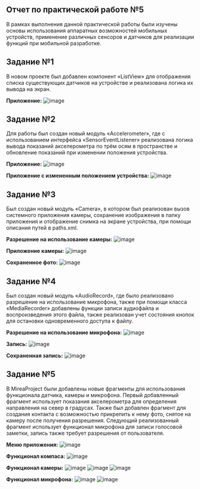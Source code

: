 Отчет по практической работе №5
----
В рамках выполнения данной практической работы были изучены основы использования аппаратных возможностей мобильных устройств, применение различных сенсоров и датчиков для реализации функций при мобильной разработке.

Задание №1
--
В новом проекте был добавлен компонент «ListView» для отображения списка существующих датчиков на устройстве и реализована логика их вывода на экран.

**Приложение:**
![image](https://github.com/user-attachments/assets/d2313dbc-4b01-4a62-80f9-fab8da0ad436)

Задание №2
--
Для работы был создан новый модуль «Accelerometer», где с использованием интерфейса «SensorEventListener» реализована логика вывода показаний акселерометра по трём осям в пространстве и обновление показаний при изменении положения устройства.

**Приложение:**
![image](https://github.com/user-attachments/assets/059018a0-a706-413a-ae48-2fdf0cac5776)

**Приложение с измененным положением устройства:**
![image](https://github.com/user-attachments/assets/fc00c809-4659-4654-b365-6cdcfe6a147c)

Задание №3
--
Был создан новый модуль «Camera», в котором был реализован вызов системного приложения камеры, сохранение изображения в папку приложения
и отображение снимка на экране устройства, при помощи описания путей в paths.xml.

**Разрешение на использование камеры:**
![image](https://github.com/user-attachments/assets/06ce0ed1-8581-4269-bc42-b253c4fa0d3a)

**Приложение камеры:**
![image](https://github.com/user-attachments/assets/274b87a4-bbb4-4ea4-9764-8164656b1a82)

**Сохраненное фото:**
![image](https://github.com/user-attachments/assets/457b04c1-2718-4ac9-8a4f-260c65106492)

Задание №4
--
Был создан новый модуль «AudioRecord», где было реализовано разрешение на использование микрофона, также при помощи класса «MediaRecorder» добавлены функции записи аудиофайла и воспроизведения этого файла, также реализован учет состояния кнопок для остановки одновременного доступа к файлу.

**Разрешение на использование микрофона:**
![image](https://github.com/user-attachments/assets/32d88f3f-6e71-4af1-a81c-0ed399679358)

**Запись:**
![image](https://github.com/user-attachments/assets/a1771ac9-1e7a-4e47-9b3d-3b88286527c3)

**Сохраненная запись:**
![image](https://github.com/user-attachments/assets/6cb5722a-9605-43a8-a2bb-1d51249559cb)

Задание №5
--
В MireaProject были добавлены новые фрагменты для использования функционала датчика, камеры и микрофона. Первый добавленный фрагмент использует показания акселерометра для определения направления на север в градусах. Также был добавлен фрагмент для создания контакта с возможностью прикрепить к нему фото, снятое на камеру после получения разрешения. Следующий реализованный фрагмент использует функционал микрофона для записи голосовой заметки, запись также требует разрешения от пользователя.

**Меню приложения:**
![image](https://github.com/user-attachments/assets/1db415c3-cf5a-4217-87d4-02b7381ce683)

**Функционал компаса:**
![image](https://github.com/user-attachments/assets/1795de60-e804-4d77-ac45-95114ce7c8bb)

**Функционал камеры:**
![image](https://github.com/user-attachments/assets/030a8d1a-6fdc-46e1-b478-deb51eaaa1b6)
![image](https://github.com/user-attachments/assets/f7068cee-525b-48b2-9e62-a5b9dd1206b6)
![image](https://github.com/user-attachments/assets/facc4709-2138-4f1e-aa9b-0a49f0d7fcc8)

**Функционал микрофона:**
![image](https://github.com/user-attachments/assets/368b5334-f224-44c4-99bf-dbf947bfdf7d)
![image](https://github.com/user-attachments/assets/7e609ec4-04ee-4d8b-a0cc-804b7f42aa01)


